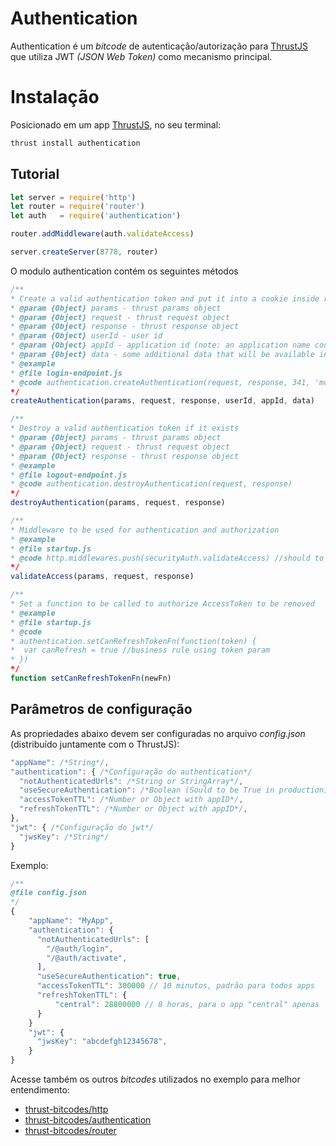 Authentication
===============

Authentication é um *bitcode* de autenticação/autorização para [ThrustJS](https://github.com/thrustjs/thrust) que utiliza JWT *(JSON Web Token)* como mecanismo principal.

# Instalação

Posicionado em um app [ThrustJS](https://github.com/thrustjs/thrust), no seu terminal:

```bash
thrust install authentication
```

## Tutorial

```javascript
let server = require('http')
let router = require('router')
let auth   = require('authentication')

router.addMiddleware(auth.validateAccess)

server.createServer(8778, router)
```

O modulo authentication contém os seguintes métodos

```javascript
/**
* Create a valid authentication token and put it into a cookie inside response's header
* @param {Object} params - thrust params object
* @param {Object} request - thrust request object
* @param {Object} response - thrust response object
* @param {Object} userId - user id
* @param {Object} appId - application id (note: an application name could have many application ids)
* @param {Object} data - some additional data that will be available in each request
* @example
* @file login-endpoint.js
* @code authentication.createAuthentication(request, response, 341, 'mobileApp1', {profile: 'admin'})
*/
createAuthentication(params, request, response, userId, appId, data)

/**
* Destroy a valid authentication token if it exists
* @param {Object} params - thrust params object
* @param {Object} request - thrust request object
* @param {Object} response - thrust response object
* @example
* @file logout-endpoint.js
* @code authentication.destroyAuthentication(request, response)
*/
destroyAuthentication(params, request, response)

/**
* Middleware to be used for authentication and authorization
* @example
* @file startup.js
* @code http.middlewares.push(securityAuth.validateAccess) //should to be the first middleware to be pushed
*/
validateAccess(params, request, response)

/**
* Set a function to be called to authorize AccessToken to be renoved
* @example
* @file startup.js
* @code
* authentication.setCanRefreshTokenFn(function(token) {
*  var canRefresh = true //business rule using token param
* })
*/
function setCanRefreshTokenFn(newFn)
```

## Parâmetros de configuração
As propriedades abaixo devem ser configuradas no arquivo *config.json* (distribuído juntamente com o ThrustJS):

``` javascript
"appName": /*String*/,
"authentication": { /*Configuração do authentication*/
  "notAuthenticatedUrls": /*String or StringArray*/,
  "useSecureAuthentication": /*Boolean (Sould to be True in production)*/,
  "accessTokenTTL": /*Number or Object with appID*/,
  "refreshTokenTTL": /*Number or Object with appID*/,
},
"jwt": { /*Configuração do jwt*/
  "jwsKey": /*String*/
}
```

Exemplo:

```javascript
/**
@file config.json
*/
{
    "appName": "MyApp",
    "authentication": {
      "notAuthenticatedUrls": [
        "/@auth/login",
        "/@auth/activate",
      ],
      "useSecureAuthentication": true,
      "accessTokenTTL": 300000 // 10 minutos, padrão para todos apps
      "refreshTokenTTL": {
          "central": 28800000 // 8 horas, para o app "central" apenas
      }
    }
    "jwt": {
      "jwsKey": "abcdefgh12345678",
    }
}
```
Acesse também os outros *bitcodes* utilizados no exemplo para melhor entendimento:

- [thrust-bitcodes/http](https://github.com/thrust-bitcodes/http)
- [thrust-bitcodes/authentication](https://github.com/thrust-bitcodes/authentication)
- [thrust-bitcodes/router](https://github.com/thrust-bitcodes/router)

